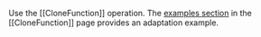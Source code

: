 Use the [[CloneFunction]] operation. The [examples section](https://github.com/Microsoft/CNTK/wiki/CloneFunction#examples) in the [[CloneFunction]] page provides an adaptation example.
